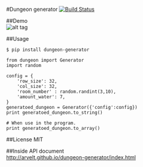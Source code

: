#Dungeon generator [![Build Status](https://travis-ci.org/arvelt/dungeon-generator.svg?branch=master)](https://travis-ci.org/arvelt/dungeon-generator)

##Demo  
![alt tag](https://raw.github.com/arvelt/dungeon-generator/master/examples/demo.gif)

##Usage
```
$ pip install dungeon-generator
```

```
from dungeon import Generator
import random

config = {
    'row_size': 32,
    'col_size': 32,
    'room_number' : random.randint(3,10),
    'amount_water': 7,
}
generatoed_dungeon = Generator({'config':config})
print generatoed_dungeon.to_string()

# When use in the program.
print generatoed_dungeon.to_array()
```

##License
MIT

##Inside API document  
http://arvelt.github.io/dungeon-generator/index.html
